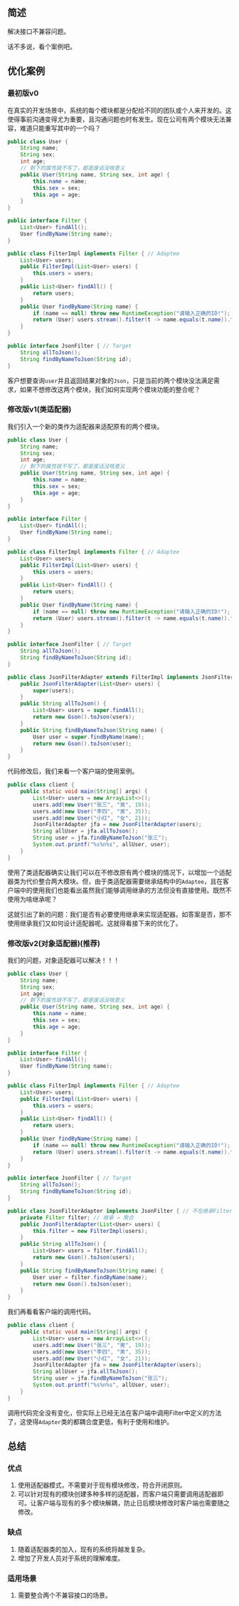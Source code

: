 ## 简述

解决接口不兼容问题。

话不多说，看个案例吧。

## 优化案例

### 最初版v0

在真实的开发场景中，系统的每个模块都是分配给不同的团队或个人来开发的。这使得事前沟通变得尤为重要，且沟通问题也时有发生。现在公司有两个模块无法兼容，难道只能重写其中的一个吗？

```java
public class User {
    String name;
    String sex;
    int age;
    // 剩下的属性就不写了，都是废话没啥意义
    public User(String name, String sex, int age) {
        this.name = name;
        this.sex = sex;
        this.age = age;
    }
}

public interface Filter {
    List<User> findAll();
    User findByName(String name);
}

public class FilterImpl implements Filter { // Adaptee
    List<User> users;
    public FilterImpl(List<User> users) {
        this.users = users;
    }
    public List<User> findAll() {
        return users;
    }
    public User findByName(String name) {
        if (name == null) throw new RuntimeException("请输入正确的ID!");
        return (User) users.stream().filter(t -> name.equals(t.name)).findFirst().orElse(null);
    }
}

public interface JsonFilter { // Target
    String allToJson();
    String findByNameToJson(String id);
}
```

客户想要查询`user`并且返回结果对象的`Json`，只是当前的两个模块没法满足需求，如果不想修改这两个模块，我们如何实现两个模块功能的整合呢？

### 修改版v1(类适配器)

我们引入一个新的类作为适配器来适配原有的两个模块。

```java
public class User {
    String name;
    String sex;
    int age;
    // 剩下的属性就不写了，都是废话没啥意义
    public User(String name, String sex, int age) {
        this.name = name;
        this.sex = sex;
        this.age = age;
    }
}

public interface Filter {
    List<User> findAll();
    User findByName(String name);
}

public class FilterImpl implements Filter { // Adaptee
    List<User> users;
    public FilterImpl(List<User> users) {
        this.users = users;
    }
    public List<User> findAll() {
        return users;
    }
    public User findByName(String name) {
        if (name == null) throw new RuntimeException("请输入正确的ID!");
        return (User) users.stream().filter(t -> name.equals(t.name)).findFirst().orElse(null);
    }
}

public interface JsonFilter { // Target
    String allToJson();
    String findByNameToJson(String id);
}

public class JsonFilterAdapter extends FilterImpl implements JsonFilter { // Adapter
    public JsonFilterAdapter(List<User> users) {
        super(users);
    }
    public String allToJson() {
        List<User> users = super.findAll();
        return new Gson().toJson(users);
    }
    public String findByNameToJson(String name) {
        User user = super.findByName(name);
        return new Gson().toJson(user);
    }
}
```

代码修改后，我们来看一个客户端的使用案例。

```java
public class client {
	public static void main(String[] args) {
        List<User> users = new ArrayList<>();
        users.add(new User("张三", "男", 19));
        users.add(new User("李四", "男", 35));
        users.add(new User("小红", "女", 21));
        JsonFilterAdapter jfa = new JsonFilterAdapter(users);
        String allUser = jfa.allToJson();
        String user = jfa.findByNameToJson("张三");
        System.out.printf("%s%n%s", allUser, user);
    }
}
```

使用了类适配器确实让我们可以在不修改原有两个模块的情况下，以增加一个适配器类为代价整合两大模块。但，由于类适配器需要继承结构中的`Adaptee`，且在客户端中的使用我们也能看出虽然我们能够调用继承的方法但没有直接使用。既然不使用为啥继承呢？

这就引出了新的问题：我们是否有必要使用继承来实现适配器。如答案是否，那不使用继承我们又如何设计适配器呢。这就得看接下来的优化了。

### 修改版v2(对象适配器)(推荐)

我们的问题，对象适配器可以解决！！！

```java
public class User {
    String name;
    String sex;
    int age;
    // 剩下的属性就不写了，都是废话没啥意义
    public User(String name, String sex, int age) {
        this.name = name;
        this.sex = sex;
        this.age = age;
    }
}

public interface Filter {
    List<User> findAll();
    User findByName(String name);
}

public class FilterImpl implements Filter { // Adaptee
    List<User> users;
    public FilterImpl(List<User> users) {
        this.users = users;
    }
    public List<User> findAll() {
        return users;
    }
    public User findByName(String name) {
        if (name == null) throw new RuntimeException("请输入正确的ID!");
        return (User) users.stream().filter(t -> name.equals(t.name)).findFirst().orElse(null);
    }
}

public interface JsonFilter { // Target
    String allToJson();
    String findByNameToJson(String id);
}

public class JsonFilterAdapter implements JsonFilter { // 不在继承FilterImpl
    private Filter filter; // 继承 → 聚合
    public JsonFilterAdapter(List<User> users) {
        this.filter = new FilterImpl(users);
    }
    public String allToJson() {
        List<User> users = filter.findAll();
        return new Gson().toJson(users);
    }
    public String findByNameToJson(String name) {
        User user = filter.findByName(name);
        return new Gson().toJson(user);
    }
}
```

我们再看看客户端的调用代码。

```java
public class client {
	public static void main(String[] args) {
        List<User> users = new ArrayList<>();
        users.add(new User("张三", "男", 19));
        users.add(new User("李四", "男", 35));
        users.add(new User("小红", "女", 21));
        JsonFilterAdapter jfa = new JsonFilterAdapter(users);
        String allUser = jfa.allToJson();
        String user = jfa.findByNameToJson("张三");
        System.out.printf("%s%n%s", allUser, user);
    }
}
```

调用代码完全没有变化，但实际上已经无法在客户端中调用Filter中定义的方法了，这使得`Adapter`类的都耦合度更低，有利于使用和维护。

## 总结

### 优点

1. 使用适配器模式，不需要对于现有模块修改，符合开闭原则。
2. 可以针对现有的模块创建多种多样的适配器，而客户端只需要调用适配器即可。让客户端与现有的多个模块解耦，防止日后模块修改时客户端也需要随之修改。

### 缺点

1. 随着适配器类的加入，现有的系统将越发复杂。
2. 增加了开发人员对于系统的理解难度。

### 适用场景

1. 需要整合两个不兼容接口的场景。